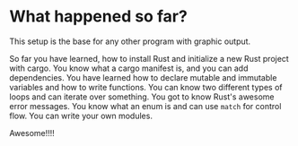 # What happened so far?

This setup is the base for any other program with graphic output.

So far you have learned, how to install Rust and initialize a new Rust project with cargo. You know what a cargo manifest is, and you can add dependencies. You have learned how to declare mutable and immutable variables and how to write functions. You can know two different types of loops and can iterate over something. You got to know Rust's awesome error messages. You know what an enum is and can use `match` for control flow. You can write your own modules.

Awesome!!!!
